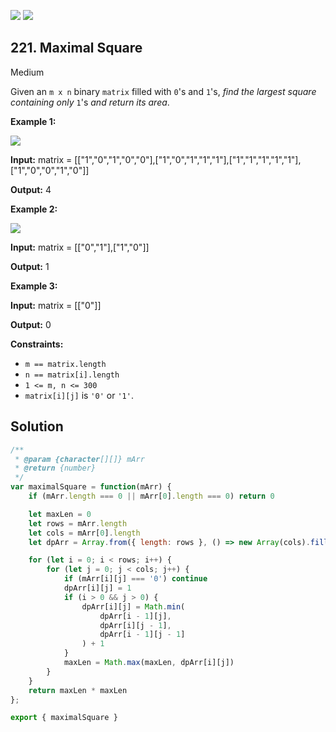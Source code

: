 [![](https://img.shields.io/github/stars/javadev/LeetCode-in-All?label=Stars&style=flat-square)](https://github.com/javadev/LeetCode-in-All)
[![](https://img.shields.io/github/forks/javadev/LeetCode-in-All?label=Fork%20me%20on%20GitHub%20&style=flat-square)](https://github.com/javadev/LeetCode-in-All/fork)

## 221\. Maximal Square

Medium

Given an `m x n` binary `matrix` filled with `0`'s and `1`'s, _find the largest square containing only_ `1`'s _and return its area_.

**Example 1:**

![](https://assets.leetcode.com/uploads/2020/11/26/max1grid.jpg)

**Input:** matrix = \[\["1","0","1","0","0"],["1","0","1","1","1"],["1","1","1","1","1"],["1","0","0","1","0"]]

**Output:** 4

**Example 2:**

![](https://assets.leetcode.com/uploads/2020/11/26/max2grid.jpg)

**Input:** matrix = \[\["0","1"],["1","0"]]

**Output:** 1

**Example 3:**

**Input:** matrix = \[\["0"]]

**Output:** 0

**Constraints:**

*   `m == matrix.length`
*   `n == matrix[i].length`
*   `1 <= m, n <= 300`
*   `matrix[i][j]` is `'0'` or `'1'`.

## Solution

```javascript
/**
 * @param {character[][]} mArr
 * @return {number}
 */
var maximalSquare = function(mArr) {
    if (mArr.length === 0 || mArr[0].length === 0) return 0

    let maxLen = 0
    let rows = mArr.length
    let cols = mArr[0].length
    let dpArr = Array.from({ length: rows }, () => new Array(cols).fill(0))

    for (let i = 0; i < rows; i++) {
        for (let j = 0; j < cols; j++) {
            if (mArr[i][j] === '0') continue
            dpArr[i][j] = 1
            if (i > 0 && j > 0) {
                dpArr[i][j] = Math.min(
                    dpArr[i - 1][j],
                    dpArr[i][j - 1],
                    dpArr[i - 1][j - 1]
                ) + 1
            }
            maxLen = Math.max(maxLen, dpArr[i][j])
        }
    }
    return maxLen * maxLen
};

export { maximalSquare }
```